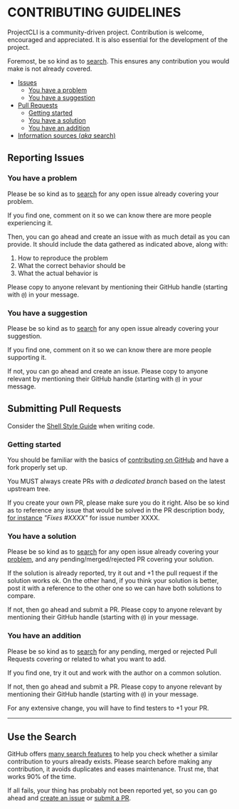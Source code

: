 # CONTRIBUTING GUIDELINES

ProjectCLI is a community-driven project. Contribution is welcome, encouraged and appreciated.
It is also essential for the development of the project.

Foremost, be so kind as to [search](#use-the-search). This ensures any contribution
you would make is not already covered.

* [Issues](#reporting-issues)
  * [You have a problem](#you-have-a-problem)
  * [You have a suggestion](#you-have-a-suggestion)
* [Pull Requests](#submitting-pull-requests)
  * [Getting started](#getting-started)
  * [You have a solution](#you-have-a-solution)
  * [You have an addition](#you-have-an-addition)
* [Information sources (_aka_ search)](#use-the-search)

## Reporting Issues

### You have a problem

Please be so kind as to [search](#use-the-search-luke) for any open issue already covering
your problem.

If you find one, comment on it so we can know there are more people experiencing it.

Then, you can go ahead and create an issue with as much detail as you can provide.
It should include the data gathered as indicated above, along with:

1. How to reproduce the problem
2. What the correct behavior should be
3. What the actual behavior is

Please copy to anyone relevant by mentioning their GitHub handle
(starting with `@`) in your message.

### You have a suggestion

Please be so kind as to [search](#use-the-search) for any open issue already covering
your suggestion.

If you find one, comment on it so we can know there are more people supporting it.

If not, you can go ahead and create an issue. Please copy to anyone relevant by mentioning
their GitHub handle (starting with `@`) in your message.

## Submitting Pull Requests

Consider the [Shell Style Guide](https://google.github.io/styleguide/shell.xml) when writing code.

### Getting started

You should be familiar with the basics of [contributing on GitHub](https://help.github.com/articles/using-pull-requests)
and have a fork properly set up.

You MUST always create PRs with _a dedicated branch_ based on the latest upstream tree.

If you create your own PR, please make sure you do it right. Also be so kind as to reference
any issue that would be solved in the PR description body,
[for instance](https://help.github.com/articles/closing-issues-via-commit-messages/)
_"Fixes #XXXX"_ for issue number XXXX.

### You have a solution

Please be so kind as to [search](#use-the-search) for any open issue already covering
your [problem](#you-have-a-problem), and any pending/merged/rejected PR covering your solution.

If the solution is already reported, try it out and +1 the pull request if the
solution works ok. On the other hand, if you think your solution is better, post
it with a reference to the other one so we can have both solutions to compare.

If not, then go ahead and submit a PR. Please copy to anyone relevant by mentioning
their GitHub handle (starting with `@`) in your message.

### You have an addition

Please be so kind as to [search](#use-the-search) for any pending, merged or rejected Pull Requests
covering or related to what you want to add.

If you find one, try it out and work with the author on a common solution.

If not, then go ahead and submit a PR. Please copy to anyone relevant by mentioning their
GitHub handle (starting with `@`) in your message.

For any extensive change, you will have to find testers to +1 your PR.

----

## Use the Search

GitHub offers [many search features](https://help.github.com/articles/searching-github/)
to help you check whether a similar contribution to yours already exists. Please search
before making any contribution, it avoids duplicates and eases maintenance. Trust me,
that works 90% of the time.

If all fails, your thing has probably not been reported yet, so you can go ahead
and [create an issue](#reporting-issues) or [submit a PR](#submitting-pull-requests).
